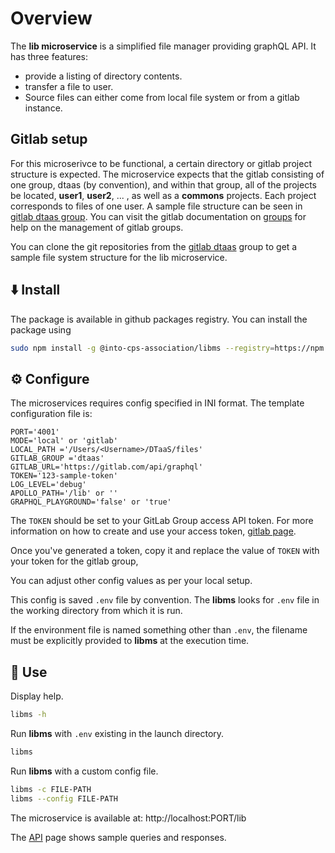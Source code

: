 # Overview

The **lib microservice** is a simplified file manager providing graphQL API.
It has three features:

* provide a listing of directory contents.
* transfer a file to user.
* Source files can either come from local file system or from a gitlab instance.

## Gitlab setup

For this microserivce to be functional,
a certain directory or gitlab project structure is expected.
The microservice expects that the gitlab consisting of one group, dtaas (by convention),
and within that group, all of the projects be located,
**user1**, **user2**, ... , as well as a **commons** projects.
Each project corresponds to files of one user.
A sample file structure can be seen in [gitlab dtaas group](https://gitlab.com/dtaas).
You can visit the gitlab documentation on
[groups](https://docs.gitlab.com/ee/user/group/)
for help on the management of gitlab groups.

You can clone the git repositories from the [gitlab dtaas](https://gitlab.com/dtaas) group
to get a sample file system structure for the lib microservice.

## :arrow_down: Install

The package is available in github packages registry.
You can install the package using

```bash
sudo npm install -g @into-cps-association/libms --registry=https://npm.pkg.github.com/
```

## :gear: Configure

The microservices requires config specified in INI format. The template configuration file is:

```env
PORT='4001'
MODE='local' or 'gitlab'
LOCAL_PATH ='/Users/<Username>/DTaaS/files'
GITLAB_GROUP ='dtaas'
GITLAB_URL='https://gitlab.com/api/graphql'
TOKEN='123-sample-token'
LOG_LEVEL='debug'
APOLLO_PATH='/lib' or ''
GRAPHQL_PLAYGROUND='false' or 'true'
```

The `TOKEN` should be set to your GitLab Group access API token.
For more information on how to create and use your access token,
[gitlab page](https://docs.gitlab.com/ee/user/group/settings/group_access_tokens.html).

Once you've generated a token, copy it and replace
the value of `TOKEN` with your token for the gitlab group,

You can adjust other config values as per your local setup.

This config is saved `.env` file by convention. The __libms__ looks for `.env` file in the working directory from which it is run.

If the environment file is named something other than `.env`,
the filename must be explicitly provided to __libms__ at the execution time.

## :rocket: Use

Display help.

```bash
libms -h
```

Run __libms__ with `.env` existing in the launch directory.

```bash
libms
```

Run __libms__ with a custom config file.

```bash
libms -c FILE-PATH
libms --config FILE-PATH
```

The microservice is available at: http://localhost:PORT/lib

The [API](https://into-cps-association.github.io/DTaaS/development/user/servers/lib/LIB-MS.html) page shows sample queries and responses.
